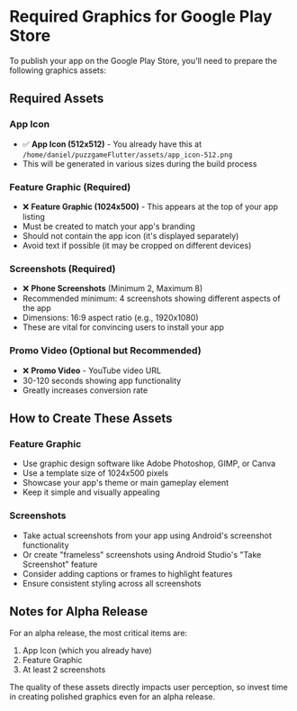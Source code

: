 # Required Graphics for Google Play Store

To publish your app on the Google Play Store, you'll need to prepare the following graphics assets:

## Required Assets

### App Icon
- ✅ **App Icon (512x512)** - You already have this at `/home/daniel/puzzgameFlutter/assets/app_icon-512.png`
- This will be generated in various sizes during the build process

### Feature Graphic (Required)
- ❌ **Feature Graphic (1024x500)** - This appears at the top of your app listing
- Must be created to match your app's branding
- Should not contain the app icon (it's displayed separately)
- Avoid text if possible (it may be cropped on different devices)

### Screenshots (Required)
- ❌ **Phone Screenshots** (Minimum 2, Maximum 8)
- Recommended minimum: 4 screenshots showing different aspects of the app
- Dimensions: 16:9 aspect ratio (e.g., 1920x1080)
- These are vital for convincing users to install your app

### Promo Video (Optional but Recommended)
- ❌ **Promo Video** - YouTube video URL
- 30-120 seconds showing app functionality
- Greatly increases conversion rate

## How to Create These Assets

### Feature Graphic
- Use graphic design software like Adobe Photoshop, GIMP, or Canva
- Use a template size of 1024x500 pixels
- Showcase your app's theme or main gameplay element
- Keep it simple and visually appealing

### Screenshots
- Take actual screenshots from your app using Android's screenshot functionality
- Or create "frameless" screenshots using Android Studio's "Take Screenshot" feature
- Consider adding captions or frames to highlight features
- Ensure consistent styling across all screenshots

## Notes for Alpha Release

For an alpha release, the most critical items are:
1. App Icon (which you already have)
2. Feature Graphic
3. At least 2 screenshots

The quality of these assets directly impacts user perception, so invest time in creating polished graphics even for an alpha release.
